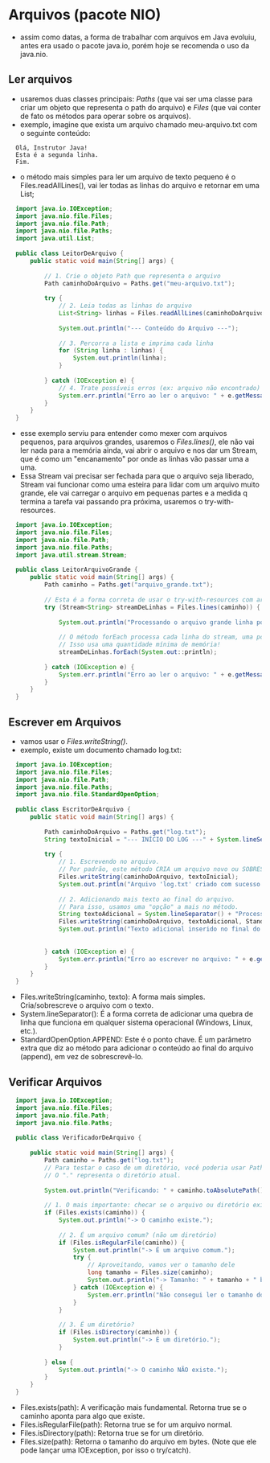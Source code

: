# Arquivos (pacote NIO)
- assim como datas, a forma de trabalhar com arquivos em Java evoluiu, antes era usado o pacote java.io, porém hoje se recomenda o uso da java.nio.

## Ler arquivos
- usaremos duas classes principais: *Paths* (que vai ser uma classe para criar um objeto que representa o path do arquivo) e *Files* (que vai conter de fato os métodos para operar sobre os arquivos).
- exemplo, imagine que exista um arquivo chamado meu-arquivo.txt com o seguinte conteúdo:
```
  Olá, Instrutor Java!
  Esta é a segunda linha.
  Fim.
```
- o método mais simples para ler um arquivo de texto pequeno é o Files.readAllLines(), vai ler todas as linhas do arquivo e retornar em uma List<String>;
```java
  import java.io.IOException;
  import java.nio.file.Files;
  import java.nio.file.Path;
  import java.nio.file.Paths;
  import java.util.List;
  
  public class LeitorDeArquivo {
      public static void main(String[] args) {
  
          // 1. Crie o objeto Path que representa o arquivo
          Path caminhoDoArquivo = Paths.get("meu-arquivo.txt");
  
          try {
              // 2. Leia todas as linhas do arquivo
              List<String> linhas = Files.readAllLines(caminhoDoArquivo);
  
              System.out.println("--- Conteúdo do Arquivo ---");
  
              // 3. Percorra a lista e imprima cada linha
              for (String linha : linhas) {
                  System.out.println(linha);
              }
  
          } catch (IOException e) {
              // 4. Trate possíveis erros (ex: arquivo não encontrado)
              System.err.println("Erro ao ler o arquivo: " + e.getMessage());
          }
      }
  }
```
- esse exemplo serviu para entender como mexer com arquivos pequenos, para arquivos grandes, usaremos o *Files.lines()*, ele não vai ler nada para a memória ainda, vai abrir o arquivo e nos dar um Stream<String>, que é como um "encanamento" por onde as linhas vão passar uma a uma.
- Essa Stream vai precisar ser fechada para que o arquivo seja liberado, Stream vai funcionar como uma esteira para lidar com um arquivo muito grande, ele vai carregar o arquivo em pequenas partes e a medida q termina a tarefa vai passando pra próxima, usaremos o try-with-resources.
```java
  import java.io.IOException;
  import java.nio.file.Files;
  import java.nio.file.Path;
  import java.nio.file.Paths;
  import java.util.stream.Stream;
  
  public class LeitorArquivoGrande {
      public static void main(String[] args) {
          Path caminho = Paths.get("arquivo_grande.txt");
  
          // Esta é a forma correta de usar o try-with-resources com arquivos
          try (Stream<String> streamDeLinhas = Files.lines(caminho)) {
  
              System.out.println("Processando o arquivo grande linha por linha:");
              
              // O método forEach processa cada linha do stream, uma por vez.
              // Isso usa uma quantidade mínima de memória!
              streamDeLinhas.forEach(System.out::println);
  
          } catch (IOException e) {
              System.err.println("Erro ao ler o arquivo: " + e.getMessage());
          }
      }
  }
```

## Escrever em Arquivos
- vamos usar o *Files.writeString()*.
- exemplo, existe um documento chamado log.txt:
```java
  import java.io.IOException;
  import java.nio.file.Files;
  import java.nio.file.Path;
  import java.nio.file.Paths;
  import java.nio.file.StandardOpenOption;
  
  public class EscritorDeArquivo {
      public static void main(String[] args) {
  
          Path caminhoDoArquivo = Paths.get("log.txt");
          String textoInicial = "--- INÍCIO DO LOG ---" + System.lineSeparator() + "Processo iniciado.";
  
          try {
              // 1. Escrevendo no arquivo.
              // Por padrão, este método CRIA um arquivo novo ou SOBRESCREVE um existente.
              Files.writeString(caminhoDoArquivo, textoInicial);
              System.out.println("Arquivo 'log.txt' criado com sucesso.");
  
              // 2. Adicionando mais texto ao final do arquivo.
              // Para isso, usamos uma "opção" a mais no método.
              String textoAdicional = System.lineSeparator() + "Processo finalizado.";
              Files.writeString(caminhoDoArquivo, textoAdicional, StandardOpenOption.APPEND);
              System.out.println("Texto adicional inserido no final do arquivo.");
  
  
          } catch (IOException e) {
              System.err.println("Erro ao escrever no arquivo: " + e.getMessage());
          }
      }
  }
```
- Files.writeString(caminho, texto): A forma mais simples. Cria/sobrescreve o arquivo com o texto.
- System.lineSeparator(): É a forma correta de adicionar uma quebra de linha que funciona em qualquer sistema operacional (Windows, Linux, etc.).
- StandardOpenOption.APPEND: Este é o ponto chave. É um parâmetro extra que diz ao método para adicionar o conteúdo ao final do arquivo (append), em vez de sobrescrevê-lo.

## Verificar Arquivos
```java
  import java.io.IOException;
  import java.nio.file.Files;
  import java.nio.file.Path;
  import java.nio.file.Paths;
  
  public class VerificadorDeArquivo {
  
      public static void main(String[] args) {
          Path caminho = Paths.get("log.txt");
          // Para testar o caso de um diretório, você poderia usar Paths.get(".");
          // O "." representa o diretório atual.
  
          System.out.println("Verificando: " + caminho.toAbsolutePath());
  
          // 1. O mais importante: checar se o arquivo ou diretório existe
          if (Files.exists(caminho)) {
              System.out.println("-> O caminho existe.");
  
              // 2. É um arquivo comum? (não um diretório)
              if (Files.isRegularFile(caminho)) {
                  System.out.println("-> É um arquivo comum.");
                  try {
                      // Aproveitando, vamos ver o tamanho dele
                      long tamanho = Files.size(caminho);
                      System.out.println("-> Tamanho: " + tamanho + " bytes.");
                  } catch (IOException e) {
                      System.err.println("Não consegui ler o tamanho do arquivo.");
                  }
              }
  
              // 3. É um diretório?
              if (Files.isDirectory(caminho)) {
                  System.out.println("-> É um diretório.");
              }
  
          } else {
              System.out.println("-> O caminho NÃO existe.");
          }
      }
  }
```
- Files.exists(path): A verificação mais fundamental. Retorna true se o caminho aponta para algo que existe.
- Files.isRegularFile(path): Retorna true se for um arquivo normal.
- Files.isDirectory(path): Retorna true se for um diretório.
- Files.size(path): Retorna o tamanho do arquivo em bytes. (Note que ele pode lançar uma IOException, por isso o try/catch).

